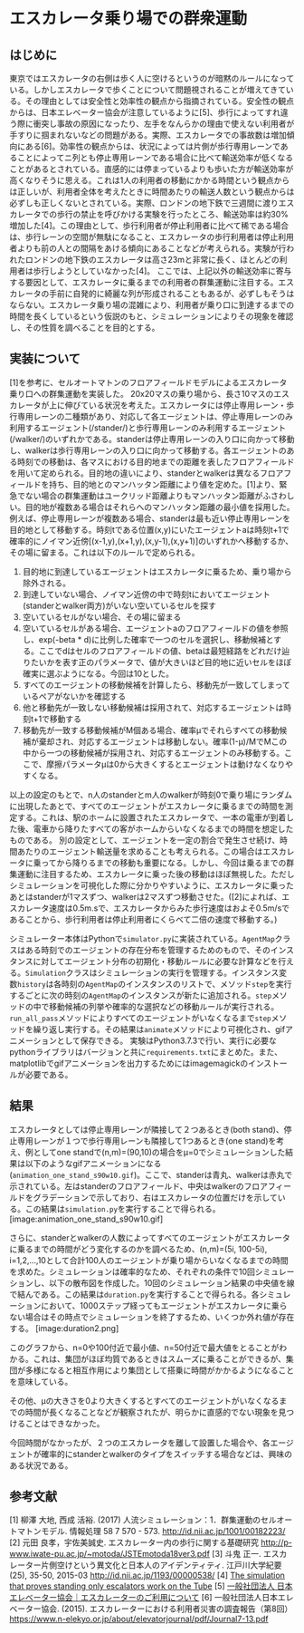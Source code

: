 # エスカレータ乗り場での群衆運動

## はじめに
東京ではエスカレータの右側は歩く人に空けるというのが暗黙のルールになっている。しかしエスカレータで歩くことについて問題視されることが増えてきている。その理由としては安全性と効率性の観点から指摘されている。安全性の観点からは、日本エレベーター協会が注意しているように[5]、歩行によってすれ違う際に衝突し事故の原因になったり、左手をなんらかの理由で使えない利用者が手すりに掴まれないなどの問題がある。実際、エスカレータでの事故数は増加傾向にある[6]。効率性の観点からは、状況によっては片側が歩行専用レーンであることによってニ列とも停止専用レーンである場合に比べて輸送効率が低くなることがあるとされている。直感的には停まっているよりも歩いた方が輸送効率が高くなりそうに思える。これは1人の利用者の移動にかかる時間という観点からは正しいが、利用者全体を考えたときに時間あたりの輸送人数という観点からは必ずしも正しくないとされている。実際、ロンドンの地下鉄で三週間に渡りエスカレータでの歩行の禁止を呼びかける実験を行ったところ、輸送効率は約30%増加した[4]。この理由として、歩行利用者が停止利用者に比べて稀である場合は、歩行レーンの空間が無駄になること、エスカレータの歩行利用者は停止利用者よりも前の人との間隔をあける傾向にあることなどが考えられる。実験が行われたロンドンの地下鉄のエスカレータは高さ23mと非常に長く、ほとんどの利用者は歩行しようとしていなかった[4]。
ここでは、上記以外の輸送効率に寄与する要因として、エスカレータに乗るまでの利用者の群集運動に注目する。エスカレータの手前に自発的に綺麗な列が形成されることもあるが、必ずしもそうはならない。エスカレータ乗り場の混雑により、利用者が乗り口に到達するまでの時間を長くしているという仮説のもと、シミュレーションによりその現象を確認し、その性質を調べることを目的とする。


## 実装について
[1]を参考に、セルオートマトンのフロアフィールドモデルによるエスカレータ乗り口への群集運動を実装した。
20x20マスの乗り場から、長さ10マスのエスカレータが上に伸びている状況を考えた。エスカレータには停止専用レーン・歩行専用レーンの二種類があり、対応して各エージェントは、停止専用レーンのみ利用するエージェント(/stander/)と歩行専用レーンのみ利用するエージェント(/walker/)のいずれかである。standerは停止専用レーンの入り口に向かって移動し、walkerは歩行専用レーンの入り口に向かって移動する。各エージェントのある時刻での移動は、各マスにおける目的地までの距離を表したフロアフィールドを用いて定められる。目的地の違いにより、standerとwalkerは異なるフロアフィールドを持ち、目的地とのマンハッタン距離により値を定めた。[1]より、緊急でない場合の群集運動はユークリッド距離よりもマンハッタン距離がふさわしい。目的地が複数ある場合はそれらへのマンハッタン距離の最小値を採用した。例えば、停止専用レーンが複数ある場合、standerは最も近い停止専用レーンを目的地として移動する。時刻tである位置(x,y)にいたエージェントaは時刻t+1で確率的にノイマン近傍[(x-1,y),(x+1,y),(x,y-1),(x,y+1)]のいずれかへ移動するか、その場に留まる。これは以下のルールで定められる。
1. 目的地に到達しているエージェントはエスカレータに乗るため、乗り場から除外される。
2. 到達していない場合、ノイマン近傍の中で時刻tにおいてエージェント(standerとwalker両方)がいない空いているセルを探す
3. 空いているセルがない場合、その場に留まる
4. 空いているセルがある場合、エージェントaのフロアフィールドの値を参照し、exp(-beta * d)に比例した確率で一つのセルを選択し、移動候補とする。ここでdはセルのフロアフィールドの値、betaは最短経路をどれだけ辿りたいかを表す正のパラメータで、値が大きいほど目的地に近いセルをほぼ確実に選ぶようになる。今回は10とした。
5. すべてのエージェントの移動候補を計算したら、移動先が一致してしまっているペアがないかを確認する
6. 他と移動先が一致しない移動候補は採用されて、対応するエージェントは時刻t+1で移動する
7. 移動先が一致する移動候補がM個ある場合、確率μでそれらすべての移動候補が棄却され、対応するエージェントは移動しない。確率(1-μ)/MでMこの中から一つの移動候補が採用され、対応するエージェントのみ移動する。ここで、摩擦パラメータμは0から大きくするとエージェントは動けなくなりやすくなる。

以上の設定のもとで、n人のstanderとm人のwalkerが時刻0で乗り場にランダムに出現したあとで、すべてのエージェントがエスカレータに乗るまでの時間を測定する。これは、駅のホームに設置されたエスカレータで、一本の電車が到着した後、電車から降りたすべての客がホームからいなくなるまでの時間を想定したものである。
別の設定として、エージェントを一定の割合で発生させ続け、時間あたりのエージェント輸送量を求めることも考えられる。この場合はエスカレータに乗ってから降りるまでの移動も重要になる。しかし、今回は乗るまでの群集運動に注目するため、エスカレータに乗った後の移動はほぼ無視した。ただしシミュレーションを可視化した際に分かりやすいように、エスカレータに乗ったあとはstanderが1マスずつ、walkerは2マスずつ移動させた。([2]によれば、エスカレータ速度は0.5m.sで、エスカレータからみた歩行速度はおよそ0.5m/sであることから、歩行利用者は停止利用者にくらべて二倍の速度で移動する。)

シミュレーター本体はPythonで`simulator.py`に実装されている。`AgentMap`クラスはある時刻でのエージェントの存在分布を管理するためのもので、そのインスタンスに対してエージェント分布の初期化・移動ルールに必要な計算などを行える。`Simulation`クラスはシミュレーションの実行を管理する。インスタンス変数`history`は各時刻の`AgentMap`のインスタンスのリストで、メソッド`step`を実行するごとに次の時刻の`AgentMap`のインスタンスが新たに追加される。`step`メソッドの中で移動候補の列挙や確率的な選択などの移動ルールが実行される。`run_all_pass`メソッドによりすべてのエージェントがいなくなるまで`step`メソッドを繰り返し実行する。その結果は`animate`メソッドにより可視化され、gifアニメーションとして保存できる。
実験はPython3.7.3で行い、実行に必要なpythonライブラリはバージョンと共に`requirements.txt`にまとめた。また、matplotlibでgifアニメーションを出力するためにはimagemagickのインストールが必要である。

## 結果
エスカレータとしては停止専用レーンが隣接して２つあるとき(both stand)、停止専用レーンが１つで歩行専用レーンも隣接して1つあるとき(one stand)を考え、例としてone standで(n,m)=(90,10)の場合をμ=0でシミュレーションした結果は以下のようなgifアニメーションになる(`animation_one_stand_s90w10.gif`)。ここで、standerは青丸、walkerは赤丸で示されている。左はstanderのフロアフィールド、中央はwalkerのフロアフィールドをグラデーションで示しており、右はエスカレータの位置だけを示している。この結果は`simulation.py`を実行することで得られる。
[image:animation_one_stand_s90w10.gif]


さらに、standerとwalkerの人数によってすべてのエージェントがエスカレータに乗るまでの時間がどう変化するのかを調べるため、(n,m)=(5i, 100-5i), i=1,2,...,10として合計100人のエージェントが乗り場からいなくなるまでの時間を求めた。シミュレーションは確率的なため、それぞれの条件で10回シミュレーションし、以下の散布図を作成した。10回のシミュレーション結果の中央値を線で結んである。この結果は`duration.py`を実行することで得られる。各シミュレーションにおいて、1000ステップ経ってもエージェントがエスカレータに乗らない場合はその時点でシミュレーションを終了するため、いくつか外れ値が存在する。
[image:duration2.png]

このグラフから、n=0や100付近で最小値、n=50付近で最大値をとることがわかる。これは、集団がほぼ均質であるときはスムーズに乗ることができるが、集団が多様になると相互作用により集団として搭乗に時間がかかるようになることを意味している。

その他、μの大きさを0より大きくするとすべてのエージェントがいなくなるまでの時間が長くなることなどが観察されたが、明らかに直感的でない現象を見つけることはできなかった。

今回時間がなかったが、２つのエスカレータを離して設置した場合や、各エージェントが確率的にstanderとwalkerのタイプをスイッチする場合などは、興味のある状況である。

## 参考文献
[1] 柳澤 大地, 西成 活裕. (2017) 人流シミュレーション：1．群集運動のセルオートマトンモデル. 情報処理 58 7 570 - 573. http://id.nii.ac.jp/1001/00182223/
[2] 元田 良孝，宇佐美誠史. エスカレーター内の歩行に関する基礎研究 http://p-www.iwate-pu.ac.jp/~motoda/JSTEmotoda18ver3.pdf
[3]  斗鬼 正一. エスカレーター片側空けという異文化と日本人のアイデンティティ. 江戸川大学紀要 (25), 35-50, 2015-03 http://id.nii.ac.jp/1193/00000538/
[4] [The simulation that proves standing only escalators work on the Tube](https://www.telegraph.co.uk/news/2016/03/22/the-simulation-that-proves-standing-only-escalators-work-on-the/)
[5] [一般社団法人 日本エレベーター協会｜エスカレーターのご利用について](https://www.n-elekyo.or.jp/instructions/escalator.html?tab=2)
[6] 一般社団法人日本エレベーター協会. (2015). エスカレーターにおける利用者災害の調査報告（第8回）https://www.n-elekyo.or.jp/about/elevatorjournal/pdf/Journal7-13.pdf
